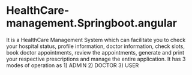 # HealthCare-management.Springboot.angular
It is a HealthCare Management System which can facilitate you to check your hospital status, profile information, doctor information, check slots, book doctor appointments, review the appointments, generate and print your respective prescriptions and manage the entire application. It has 3 modes of operation as 1) ADMIN 2) DOCTOR 3) USER
